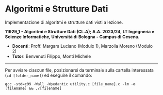 # Algoritmi e Strutture Dati
Implementazione di algoritmi e strutture dati visti a lezione.

**11929_1 - Algoritmi e Strutture Dati (CL.A); A.A. 2023/24, LT Ingegneria e Scienze Informatiche, Università di Bologna - Campus di Cesena.**

- **Docenti**: Proff. Margara Luciano (Modulo 1), Marzolla Moreno (Modulo 2)
- **Tutor**:
Benvenuti Filippo, Monti Michele 

---
Per avviare ciascun file, posizionarsi da terminale sulla cartella interessata (`cd [folder_name]`) ed eseguire il comando:
```
gcc -std=c99 -Wall -Wpedantic utility.c [file_name].c -lm -o [filename] && ./[filename]
```